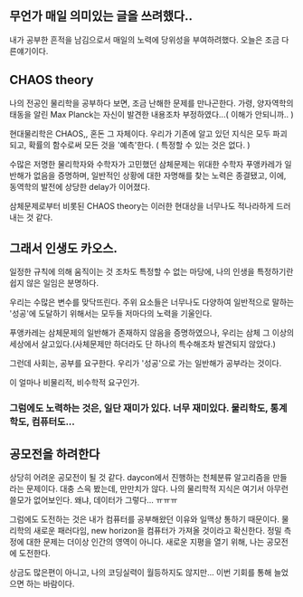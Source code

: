 ## 무언가 매일 의미있는 글을 쓰려했다..

내가 공부한 흔적을 남김으로서 매일의 노력에 당위성을 부여하려했다.
오늘은 조금 다른얘기이다.

## CHAOS theory

나의 전공인 물리학을 공부하다 보면, 조금 난해한 문제를 만나곤한다.
가령, 양자역학의 태동을 알린 Max Planck는 자신이 발견한 내용조차 부정하였다...( 이해가 안되니까.. )

현대물리학은 CHAOS,, 혼돈 그 자체이다.
우리가 기존에 알고 있던 지식은 모두 파괴되고, 확률의 함수로써 모든 것을 '예측'한다. ( 특정할 수 있는 것은 없다. ) 

수많은 저명한 물리학자와 수학자가 고민했던 삼체문제는 위대한 수학자 푸앵카레가 일반해가 없음을 증명하며, 일반적인 상황에 대한 자명해를 찾는 노력은 종결됐고,
이에, 동역학의 발전에 상당한 delay가 이어졌다.

삼체문제로부터 비롯된 CHAOS theory는 이러한 현대상을 너무나도 적나라하게 드러내는 것 같다.

## 그래서 인생도 카오스.

일정한 규칙에 의해 움직이는 것 조차도 특정할 수 없는 마당에, 나의 인생을 특정하기란 쉽지 않은 일임은 분명하다.

우리는 수많은 변수를 맞닥뜨린다. 주위 요소들은 너무나도 다양하여 일반적으로 말하는 '성공'에 도달하기 위해서는 모두들 저마다의 노력을 기울인다.

푸앵카레는 삼체문제의 일반해가 존재하지 않음을 증명하였으나, 우리는 삼체 그 이상의 세상에서 살고있다.(사체문제만 하더라도 단 하나의 특수해조차 발견되지 않았다.)

그런데 사회는, 공부를 요구한다. 우리가 '성공'으로 가는 일반해가 공부라는 것이다.

이 얼마나 비물리적, 비수학적 요구인가.

### 그럼에도 노력하는 것은, 일단 재미가 있다. 너무 재미있다. 물리학도, 통계학도, 컴퓨터도...


## 공모전을 하려한다

상당히 어려운 공모전이 될 것 같다. daycon에서 진행하는 천체분류 알고리즘을 만들라는 문제이다.
대충 스윽 봤는데, 만만치가 않다. 나의 물리학적 지식은 여기서 아무런 쓸모가 없어보인다.
왜냐, 데이터가 그렇다... ㅠㅠㅠ

그럼에도 도전하는 것은 내가 컴퓨터를 공부해왔던 이유와 일맥상 통하기 때문이다.
물리학의 새로운 패러다임, new horizon을 컴퓨터가 가져올 것이라고 확신한다. 정밀 측정에 대한 문제는 더이상 인간의 영역이 아니다.
새로운 지평을 열기 위해, 나는 공모전에 도전한다.

상금도 많은편이 아니고, 나의 코딩실력이 월등하지도 않지만... 이번 기회를 통해 늘었으면 하는 바람이다.
